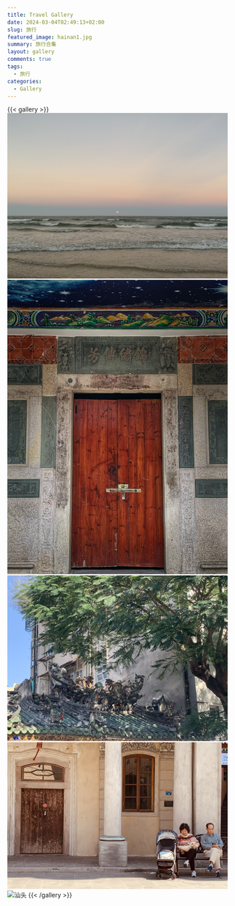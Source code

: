 ```yaml
---
title: Travel Gallery
date: 2024-03-04T02:49:13+02:00
slug: 旅行
featured_image: hainan1.jpg
summary: 旅行合集
layout: gallery
comments: true
tags:
  - 旅行
categories:
  - Gallery
---
```


{{< gallery >}}
![海南](hainan1.jpg)
![泉州](quanzhou1.jpg)
![汕头](shantou1.jpg)
![汕头](shantou2.jpg)
![汕头](shantou3.jpg)
{{< /gallery >}}
